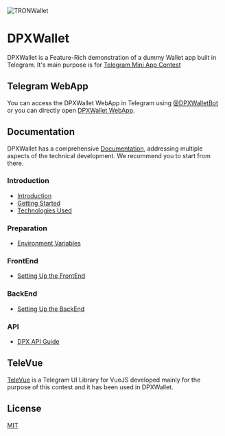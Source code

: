 ![TRONWallet](https://raw.githubusercontent.com/erfanmola/DPXWallet/master/docs/DPXWallet.gif)

# DPXWallet
DPXWallet is a Feature-Rich demonstration of a dummy Wallet app built in Telegram. It's main purpose is for [Telegram Mini App Contest](https://t.me/contest/327)

## Telegram WebApp
You can access the DPXWallet WebApp in Telegram using [@DPXWalletBot](https://t.me/DPXWalletBot) or you can directly open [DPXWallet WebApp](https://t.me/DPXWalletBot/app).

## Documentation
DPXWallet has a comprehensive [Documentation](https://erfanmola.github.io/DPXWallet/), addressing multiple aspects of the technical development. We recommend you to start from there.

### Introduction
- [Introduction](https://erfanmola.github.io/DPXWallet/introduction.html)
- [Getting Started](https://erfanmola.github.io/DPXWallet/getting-started.html)
- [Technologies Used](https://erfanmola.github.io/DPXWallet/technologies-used.html)

### Preparation
- [Environment Variables](https://erfanmola.github.io/DPXWallet/environment-variables.html)

### FrontEnd
- [Setting Up the FrontEnd](https://erfanmola.github.io/DPXWallet/setting-up-frontend.html)

### BackEnd
- [Setting Up the BackEnd](https://erfanmola.github.io/DPXWallet/setting-up-backend.html)

### API
- [DPX API Guide](https://erfanmola.github.io/DPXWallet/dpx-api.html)

## TeleVue

[TeleVue](https://github.com/erfanmola/TeleVue) is a Telegram UI Library for VueJS developed mainly for the purpose of this contest and it has been used in DPXWallet.

## License
[MIT](https://github.com/adeelch9/TRONWallet/blob/master/LICENSE)
